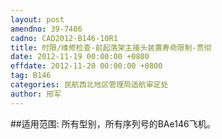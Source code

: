 ```yaml
---
layout: post
amendno: 39-7486
cadno: CAD2012-B146-10R1
title: 时限/维修检查-前起落架主接头装置寿命限制-贯彻
date: 2012-11-19 00:00:00 +0800
effdate: 2012-11-20 00:00:00 +0800
tag: B146
categories: 民航西北地区管理局适航审定处
author: 邢军
---
```


##适用范围:
所有型别，所有序列号的BAe146飞机。

